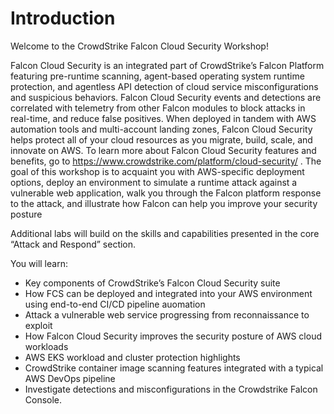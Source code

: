 # Introduction

Welcome to the CrowdStrike Falcon Cloud Security Workshop!

Falcon Cloud Security is an integrated part of CrowdStrike’s Falcon Platform featuring pre-runtime scanning, agent-based operating system runtime protection, and agentless API detection of cloud service misconfigurations and suspicious behaviors. Falcon Cloud Security events and detections are correlated with telemetry from other Falcon modules to block attacks in real-time, and reduce false positives. When deployed in tandem with AWS automation tools and multi-account landing zones, Falcon Cloud Security helps protect all of your cloud resources as you migrate, build, scale, and innovate on AWS. To learn more about Falcon Cloud Security features and benefits, go to https://www.crowdstrike.com/platform/cloud-security/ . The goal of this workshop is to acquaint you with AWS-specific deployment options, deploy an environment to simulate a runtime attack against a vulnerable web application, walk you through the Falcon platform response to the attack, and illustrate how Falcon can help you improve your security posture

Additional labs will build on the skills and capabilities presented in the core “Attack and Respond” section.

You will learn:

- Key components of CrowdStrike’s Falcon Cloud Security suite
- How FCS can be deployed and integrated into your AWS environment using end-to-end CI/CD pipeline auomation
- Attack a vulnerable web service progressing from reconnaissance to exploit
- How Falcon Cloud Security improves the security posture of AWS cloud workloads
- AWS EKS workload and cluster protection highlights
- CrowdStrike container image scanning features integrated with a typical AWS DevOps pipeline
- Investigate detections and misconfigurations in the Crowdstrike Falcon Console.
